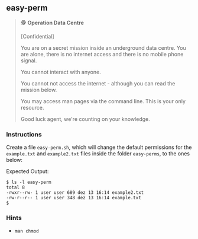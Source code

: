 ## easy-perm

> 🕵️ **Operation Data Centre**
>
> [Confidential]
>
> You are on a secret mission inside an underground data centre. You are alone, there is no internet access and there is no mobile phone signal.
>
> You cannot interact with anyone.
>
> You cannot not access the internet - although you can read the mission below.
>
> You may access man pages via the command line. This is your only resource.
>
> Good luck agent, we're counting on your knowledge.

### Instructions

Create a file `easy-perm.sh`, which will change the default permissions for the `example.txt` and `example2.txt` files inside the folder `easy-perms`, to the ones below:

Expected Output:

```console
$ ls -l easy-perm
total 8
-rwxr--rw- 1 user user 689 dez 13 16:14 example2.txt
-rw-r--r-- 1 user user 348 dez 13 16:14 example.txt
$
```

### Hints

- `man chmod`
